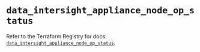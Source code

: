 # `data_intersight_appliance_node_op_status`

Refer to the Terraform Registry for docs: [`data_intersight_appliance_node_op_status`](https://registry.terraform.io/providers/ciscodevnet/intersight/1.0.71/docs/data-sources/appliance_node_op_status).
